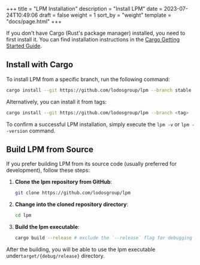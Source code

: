 +++
title = "LPM Installation"
description = "Install LPM"
date = 2023-07-24T10:49:06
draft = false
weight = 1
sort_by = "weight"
template = "docs/page.html"
+++

If you don't have Cargo (Rust's package manager) installed, you need to first install it. You can find installation instructions in the [Cargo Getting Started Guide](https://doc.rust-lang.org/cargo/getting-started/installation.html).

## Install with Cargo

To install LPM from a specific branch, run the following command:

```sh
cargo install --git https://github.com/lodosgroup/lpm --branch stable
```

Alternatively, you can install it from tags:

```sh
cargo install --git https://github.com/lodosgroup/lpm --branch <tag>
```

To confirm a successful LPM installation, simply execute the `lpm -v` or `lpm --version` command.

## Build LPM from Source

If you prefer building LPM from its source code (usually preferred for development), follow these steps:

1. **Clone the lpm repository from GitHub**:

   ```sh
   git clone https://github.com/lodosgroup/lpm
   ```

2. **Change into the cloned repository directory**:

   ```sh
   cd lpm
   ```

3. **Build the lpm executable**:
    

   ```sh
   cargo build --release # exclude the `--release` flag for debugging
   ```

After the building, you will be able to use the lpm executable under`target/{debug/release}` directory.